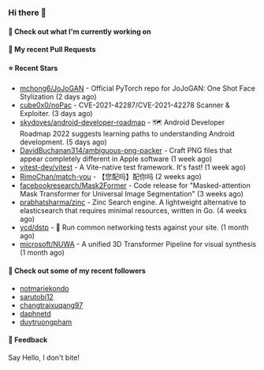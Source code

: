### Hi there 👋

#### 👷 Check out what I'm currently working on

#### 🔨 My recent Pull Requests


#### ⭐ Recent Stars

- [mchong6/JoJoGAN](https://github.com/mchong6/JoJoGAN) - Official PyTorch repo for JoJoGAN: One Shot Face Stylization (2 days ago)
- [cube0x0/noPac](https://github.com/cube0x0/noPac) - CVE-2021-42287/CVE-2021-42278 Scanner &amp; Exploiter. (3 days ago)
- [skydoves/android-developer-roadmap](https://github.com/skydoves/android-developer-roadmap) - 🗺 Android Developer Roadmap 2022 suggests learning paths to understanding Android development. (5 days ago)
- [DavidBuchanan314/ambiguous-png-packer](https://github.com/DavidBuchanan314/ambiguous-png-packer) - Craft PNG files that appear completely different in Apple software (1 week ago)
- [vitest-dev/vitest](https://github.com/vitest-dev/vitest) - A Vite-native test framework. It&#39;s fast! (1 week ago)
- [RimoChan/match-you](https://github.com/RimoChan/match-you) - 【您配吗】配你吗 (2 weeks ago)
- [facebookresearch/Mask2Former](https://github.com/facebookresearch/Mask2Former) - Code release for &#34;Masked-attention Mask Transformer for Universal Image Segmentation&#34; (3 weeks ago)
- [prabhatsharma/zinc](https://github.com/prabhatsharma/zinc) - Zinc Search engine. A lightweight alternative to elasticsearch that requires minimal resources, written in Go. (4 weeks ago)
- [ycd/dstp](https://github.com/ycd/dstp) - 🧪 Run common networking tests against your site. (1 month ago)
- [microsoft/NUWA](https://github.com/microsoft/NUWA) - A unified 3D Transformer Pipeline for visual synthesis (1 month ago)

#### 👯 Check out some of my recent followers

- [notmariekondo](https://github.com/notmariekondo)
- [sarutobi12](https://github.com/sarutobi12)
- [changtraixuqang97](https://github.com/changtraixuqang97)
- [daphnetd](https://github.com/daphnetd)
- [duytruongpham](https://github.com/duytruongpham)

#### 💬 Feedback

Say Hello, I don't bite!
